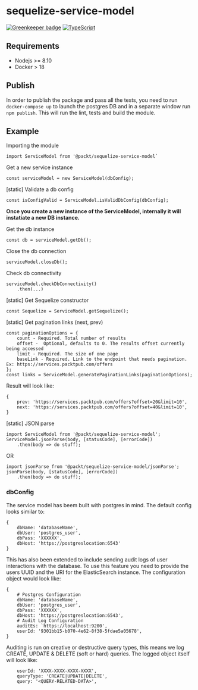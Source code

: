 # sequelize-service-model

[![Greenkeeper badge](https://badges.greenkeeper.io/PacktDev/sequelize-service-model.svg)](https://greenkeeper.io/)
[![TypeScript](https://badges.frapsoft.com/typescript/code/typescript.svg?v=101)](https://github.com/ellerbrock/typescript-badges/)

## Requirements

* Nodejs >= 8.10
* Docker > 18

## Publish

In order to publish the package and pass all the tests, you need to run `docker-compose up` to launch the postgres DB and in a separate window run `npm publish`. This will run the lint, tests and build the module.

## Example

Importing the module
```
import ServiceModel from '@packt/sequelize-service-model`
```

Get a new service instance
```
const serviceModel = new ServiceModel(dbConfig);
```

[static] Validate a db config
```
const isConfigValid = ServiceModel.isValidDbConfig(dbConfig);
```


**Once you create a new instance of the ServiceModel, internally it will instatiate a new DB instance.**

Get the db instance
```
const db = serviceModel.getDb();
```

Close the db connection
```
serviceModel.closeDb();
```

Check db connectivity
```
serviceModel.checkDbConnectivity()
    .then(...)
```

[static] Get Sequelize constructor
```
const Sequelize = ServiceModel.getSequelize();
```

[static] Get pagination links (next, prev)
```
const paginationOptions = {
    count - Required. Total number of results
    offset -  Optional, defaults to 0. The results offset currently being accessed
    limit - Required. The size of one page
    baseLink - Required. Link to the endpoint that needs pagination. Ex: https://services.packtpub.com/offers
};
const links = ServiceModel.generatePaginationLinks(paginationOptions);
```

Result will look like:
```
{
    prev: 'https://services.packtpub.com/offers?offset=20&limit=10',
    next: 'https://services.packtpub.com/offers?offset=40&limit=10',
}
```

[static] JSON parse
```
import ServiceModel from '@packt/sequelize-service-model';
ServiceModel.jsonParse(body, [statusCode], [errorCode])
    .then(body => do stuff);
```

OR

```
import jsonParse from '@packt/sequelize-service-model/jsonParse';
jsonParse(body, [statusCode], [errorCode])
    .then(body => do stuff);
```

### dbConfig

The service model has beem built with postgres in mind. The default config looks similar to:
```
{
    dbName: 'databaseName',
    dbUser: 'postgres_user',
    dbPass: 'XXXXXX',
    dbHost: 'https://postgreslocation:6543'
}
```

This has also been extended to include sending audit logs of user interactions with the database. To use this feature you need to provide the users UUID and the URI for the ElasticSearch instance. The configuration object would look like:
```
{
    # Postgres Configuration
    dbName: 'databaseName',
    dbUser: 'postgres_user',
    dbPass: 'XXXXXX',
    dbHost: 'https://postgreslocation:6543',
    # Audit Log Configuration
    auditEs: `https://localhost:9200',
    userId: '9301bb15-b070-4e62-8f38-5fdae5a05678',
}
```

Auditing is run on creative or destructive query types, this means we log CREATE, UPDATE & DELETE (soft or hard) queries. The logged object itself will look like:
```
    userId: 'XXXX-XXXX-XXXX-XXXX',
    queryType: 'CREATE|UPDATE|DELETE',
    query: '<QUERY-RELATED-DATA>',
```
